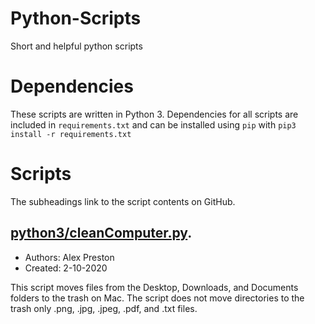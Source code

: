# Python-Scripts
Short and helpful python scripts

# Dependencies
These scripts are written in Python 3. Dependencies for all scripts are included in `requirements.txt` and can be installed
using `pip` with `pip3 install -r requirements.txt`

# Scripts
The subheadings link to the script contents on GitHub.

## [python3/cleanComputer.py](https://github.com/alexrpreston/Python-Scripts/blob/master/python3/cleanComputer.py).
+ Authors: Alex Preston
+ Created: 2-10-2020

This script moves files from the Desktop, Downloads, and Documents folders to the trash on Mac. The script does not move directories to the trash only .png, .jpg, .jpeg, .pdf, and .txt files.
